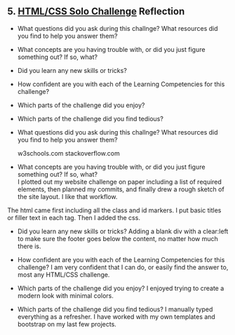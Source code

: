 ## 5. [HTML/CSS Solo Challenge](5_HTML_CSS_solo_challenge/readme.md) Reflection

* What questions did you ask during this challnge? What resources did you find to help you answer them?  
* What concepts are you having trouble with, or did you just figure something out? If so, what?  
* Did you learn any new skills or tricks?
* How confident are you with each of the Learning Competencies for this challenge? 
* Which parts of the challenge did you enjoy?
* Which parts of the challenge did you find tedious?



* What questions did you ask during this challnge? What resources did you find to help you answer them?  

	w3schools.com
	stackoverflow.com


* What concepts are you having trouble with, or did you just figure something out? If so, what?  
I plotted out my website challenge on paper including a list of required elements, then planned my commits, and finally drew a rough sketch of the site layout.  I like that workflow.

The html came first including all the class and id markers.  I put basic titles or filler text in each tag.  Then I added the css.

* Did you learn any new skills or tricks?
Adding a blank div with a clear:left to make sure the footer goes below the content, no matter how much there is.


* How confident are you with each of the Learning Competencies for this challenge? 
I am very confident that I can do, or easily find the answer to, most any HTML/CSS challenge.


* Which parts of the challenge did you enjoy?
I enjoyed trying to create a modern look with minimal colors.  


* Which parts of the challenge did you find tedious?
I manually typed everything as a refresher.  I have worked with my own templates and bootstrap on my last few projects.